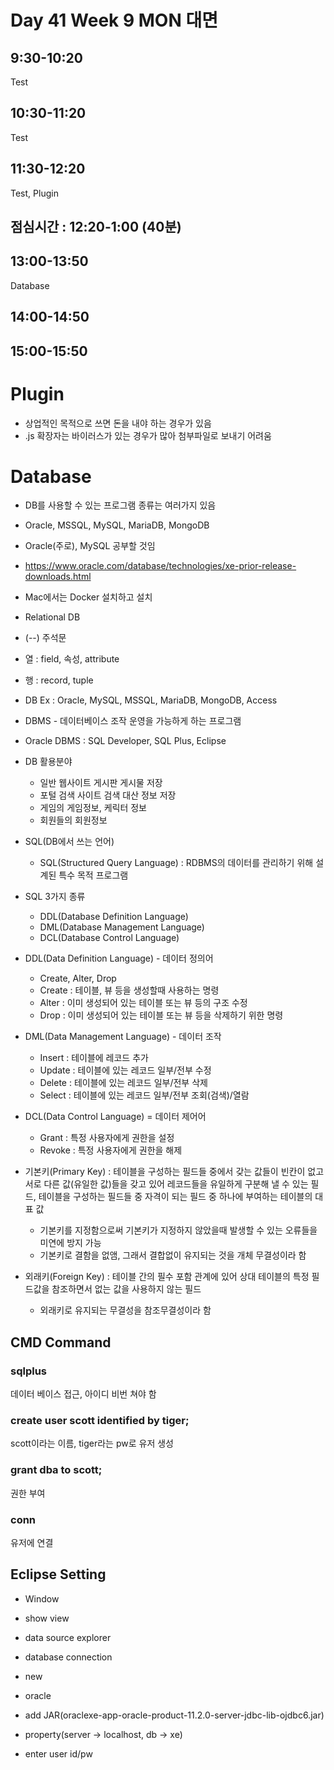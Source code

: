 # Day 41 Week 9 MON 대면

## 9:30-10:20
Test
## 10:30-11:20
Test
## 11:30-12:20
Test, Plugin
## 점심시간 : 12:20-1:00 (40분)

## 13:00-13:50
Database
## 14:00-14:50

## 15:00-15:50


# Plugin
- 상업적인 목적으로 쓰면 돈을 내야 하는 경우가 있음
- .js 확장자는 바이러스가 있는 경우가 많아 첨부파일로 보내기 어려움

# Database
- DB를 사용할 수 있는 프로그램 종류는 여러가지 있음
- Oracle, MSSQL, MySQL, MariaDB, MongoDB
- Oracle(주로), MySQL 공부할 것임
- https://www.oracle.com/database/technologies/xe-prior-release-downloads.html
- Mac에서는 Docker 설치하고 설치

- Relational DB

- (--) 주석문
- 열 : field, 속성, attribute
- 행 : record, tuple

- DB Ex : Oracle, MySQL, MSSQL, MariaDB, MongoDB, Access
- DBMS - 데이터베이스 조작 운영을 가능하게 하는 프로그램
- Oracle DBMS : SQL Developer, SQL Plus, Eclipse

- DB 활용분야
    - 일반 웹사이트 게시판 게시물 저장
    - 포털 검색 사이트 검색 대산 정보 저장
    - 게임의 게임정보, 케릭터 정보
    - 회원들의 회원정보

- SQL(DB에서 쓰는 언어)
    - SQL(Structured Query Language) : RDBMS의 데이터를 관리하기 위해 설계된 특수 목적 프로그램

- SQL 3가지 종류
    - DDL(Database Definition Language)
    - DML(Database Management Language)
    - DCL(Database Control Language)

- DDL(Data Definition Language) - 데이터 정의어
    - Create, Alter, Drop
    - Create : 테이블, 뷰 등을 생성할때 사용하는 명령
    - Alter : 이미 생성되어 있는 테이블 또는 뷰 등의 구조 수정
    - Drop : 이미 생성되어 있는 테이블 또는 뷰 등을 삭제하기 위한 명령

- DML(Data Management Language) - 데이터 조작
    - Insert : 테이블에 레코드 추가
    - Update : 테이블에 있는 레코드 일부/전부 수정
    - Delete : 테이블에 있는 레코드 일부/전부 삭제
    - Select : 테이블에 있는 레코드 일부/전부 조회(검색)/열람

- DCL(Data Control Language) = 데이터 제어어
    - Grant : 특정 사용자에게 권한을 설정
    - Revoke : 특정 사용자에게 권한을 해제

- 기본키(Primary Key) : 테이블을 구성하는 필드들 중에서 갖는 값들이 빈칸이 없고 서로 다른 값(유일한 값)들을 갖고 있어 레코드들을 유일하게 구분해 낼 수 있는 필드, 테이블을 구성하는 필드들 중 자격이 되는 필드 중 하나에 부여하는 테이블의 대표 값
    - 기본키를 지정함으로써 기본키가 지정하지 않았을때 발생할 수 있는 오류들을 미연에 방지 가능
    - 기본키로 결함을 없앰, 그래서 결합없이 유지되는 것을 개체 무결성이라 함

- 외래키(Foreign Key) : 테이블 간의 필수 포함 관계에 있어 상대 테이블의 특정 필드값을 참조하면서 없는 값을 사용하지 않는 필드
    - 외래키로 유지되는 무결성을 참조무결성이라 함

## CMD Command
### sqlplus
데이터 베이스 접근, 아이디 비번 쳐야 함
### create user scott identified by tiger;
scott이라는 이름, tiger라는 pw로 유저 생성

### grant dba to scott;
권한 부여

### conn
유저에 연결

## Eclipse Setting
- Window
- show view
- data source explorer
- database connection
- new
- oracle

- add JAR(oraclexe-app-oracle-product-11.2.0-server-jdbc-lib-ojdbc6.jar)

- property(server -> localhost, db -> xe)

- enter user id/pw


